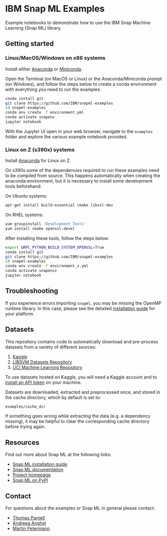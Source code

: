 # IBM Snap ML Examples

Example notebooks to demonstrate how to use the IBM Snap Machine Learning (Snap ML) library. 

## Getting started 

### Linux/MacOS/Windows on x86 systems

Install either [Anaconda](https://docs.anaconda.com/anaconda/install/) or [Miniconda](https://docs.conda.io/en/latest/miniconda.html).

Open the Terminal (on MacOS or Linux) or the Anaconda/Miniconda prompt (on Windows), and follow the steps below to create a conda environment with everything you need to run the examples.

```bash
conda install git
git clone https://github.com/IBM/snapml-examples
cd snapml-examples
conda env create -f environment.yml
conda activate snapenv
jupyter notebook
```
With the Jupyter UI open in your web browser, navigate to the `examples` folder and explore the various example notebook provided.

### Linux on Z (s390x) systems

Install [Anaconda](https://docs.anaconda.com/anaconda/install/linux-s390x/) for Linux on Z.
 
On s390x some of the dependencies required to run these examples need to be compiled from source. 
This happens automatically when creating the anaconda environment, but it is necessary to install some development tools beforehand.

On Ubuntu systems:
```bash
apt-get install build-essential cmake libssl-dev
```
On RHEL systems:
```bash
yum groupinstall 'Development Tools'
yum install cmake openssl-devel
```
After installing these tools, follow the steps below:
```bash
export GRPC_PYTHON_BUILD_SYSTEM_OPENSSL=True
conda install git
git clone https://github.com/IBM/snapml-examples
cd snapml-examples
conda env create -f environment_z.yml
conda activate snapenvz
jupyter notebook
```

## Troubleshooting

If you experience errors importing `snapml`, you may be missing the OpenMP runtime library. 
In this case, please see the detailed [installation guide](https://snapml.readthedocs.io/en/latest/installation.html) for your platform.

## Datasets

This repository contains code to automatically download and pre-process datasets from a variety of different sources:
1. [Kaggle](https://www.kaggle.com/)
2. [LIBSVM Datasets Repository](https://www.csie.ntu.edu.tw/~cjlin/libsvmtools/datasets/)
3. [UCI Machine Learning Repository](https://archive.ics.uci.edu/ml/index.php)

To use datasets hosted on Kaggle, you will need a Kaggle account and to [install an API token](https://www.kaggle.com/docs/api) on your machine.  

Datasets are downloaded, extracted and preprocessed once, and stored in the cache directory, which by default is set to:
```bash
examples/cache_dir
```
If something goes wrong while extracting the data (e.g. a dependency missing), it may be helpful to clear the corresponding cache directory before trying again.

## Resources

Find out more about Snap ML at the following links:

- [Snap ML installation guide](https://snapml.readthedocs.io/en/latest/installation.html)
- [Snap ML documentation](https://snapml.readthedocs.io/en/latest/)
- [Project homepage](https://www.zurich.ibm.com/snapml/)
- [Snap ML on PyPI](https://pypi.org/project/snapml/)

## Contact
 
For questions about the examples or Snap ML in general please contact:
- [Thomas Parnell](mailto:tpa@zurich.ibm.com)
- [Andreea Anghel](mailto:aan@zurich.ibm.com)
- [Martin Petermann](mailto:map@zurich.ibm.com)

